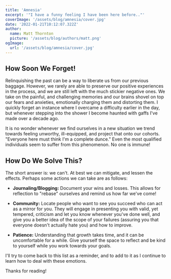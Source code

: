 ```yaml
---
title: 'Amnesia'
excerpt: '"I have a funny feeling I have been here before.."'
coverImage: '/assets/blog/amnesia/cover.jpg'
date: '2022-01-21T10:12:07.322Z'
author:
  name: Matt Thornton
  picture: '/assets/blog/authors/matt.png'
ogImage:
  url: '/assets/blog/amnesia/cover.jpg'
---
```


## How Soon We Forget! 

Relinquishing the past can be a way to liberate us from our previous baggage. However, we rarely are able to preserve our positive experiences in the process, and we are still left with the
much stickier negative ones. We take on the painful, and challenging memories and our brains shovel on top our fears and anxieties, emotionally charging them and distorting them. I quickly forget an instance where I overcame a difficulty earlier in the day, but whenever stepping into the shower I become haunted with gaffs I've made over a decade ago.

It is no wonder whenever we find ourselves in a new situation we trend towards feeling unworthy, ill-equipped, and project that onto our cohorts. "Everyone here must think I'm a complete dunce."
Even the most qualified individuals seem to suffer from this phenomenon. No one is immune!


## How Do We Solve This?

The short answer is: we can't. At best we can mitigate, and lessen the effects. Perhaps some actions we can take are as follows:

  * **Journaling/Blogging:** Document your wins and losses. This allows for reflection to "rebase" ourselves and remind us how far we've come! 

  * **Community:** Locate people who want to see you succeed who can act as a mirror for you. They will engage in presenting you with valid, yet tempered, criticism and let you know whenever you've done well, and give you a better idea of the scope of your failures (assuring you that everyone doesn't actually hate you) and how to improve.

  * **Patience:** Understanding that growth takes time, and it can be uncomfortable for a while. Give yourself the space to reflect and be kind to yourself while you work towards your goals.


I'll try to come back to this list as a reminder, and to add to it as I continue to learn how to deal with these emotions. 

Thanks for reading!